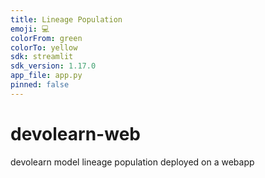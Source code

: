```yaml
---
title: Lineage Population
emoji: 💻
colorFrom: green
colorTo: yellow
sdk: streamlit
sdk_version: 1.17.0
app_file: app.py
pinned: false
---
```


# devolearn-web
devolearn model lineage population deployed on a webapp
